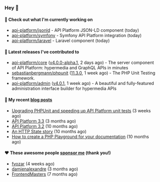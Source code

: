 ### Hey 👋

#### 👷 Check out what I'm currently working on

- [api-platform/jsonld](https://github.com/api-platform/jsonld) - API Platform JSON-LD component (today)
- [api-platform/symfony](https://github.com/api-platform/symfony) - Symfony API Platform integration (today)
- [api-platform/laravel](https://github.com/api-platform/laravel) - Laravel component (today)

#### 🔭 Latest releases I've contributed to

- [api-platform/core](https://github.com/api-platform/core) ([v4.0.0-alpha.1](https://github.com/api-platform/core/releases/tag/v4.0.0-alpha.1), 2 days ago) - The server component of API Platform: hypermedia and GraphQL APIs in minutes
- [sebastianbergmann/phpunit](https://github.com/sebastianbergmann/phpunit) ([11.3.0](https://github.com/sebastianbergmann/phpunit/releases/tag/11.3.0), 1 week ago) - The PHP Unit Testing framework.
- [api-platform/admin](https://github.com/api-platform/admin) ([v4.0.1](https://github.com/api-platform/admin/releases/tag/v4.0.1), 1 week ago) - A beautiful and fully-featured administration interface builder for hypermedia APIs

#### 📜 My recent [blog posts](https://soyuka.me)

- [Upgrading PHPUnit and speeding up API Platform unit tests](https://soyuka.me/upgrading-phpunit-and-speeding-up-api-platform-unit-tests/) (3 weeks ago)
- [API Platform 3.3](https://soyuka.me/api-platform-3.3/) (3 months ago)
- [API Platform 3.2](https://soyuka.me/api-platform-3.2/) (10 months ago)
- [An HTTP State story](https://soyuka.me/http-state-story/) (10 months ago)
- [How to create a PHP Playground for your documentation](https://soyuka.me/how-to-create-a-php-playground-for-your-documentation/) (10 months ago)

#### ❤️ These awesome people [sponsor me](https://github.com/sponsors/soyuka) (thank you!)

- [fvozar](https://github.com/fvozar) (4 weeks ago)
- [damienalexandre](https://github.com/damienalexandre) (3 months ago)
- [FrontendMasters](https://github.com/FrontendMasters) (7 months ago)
